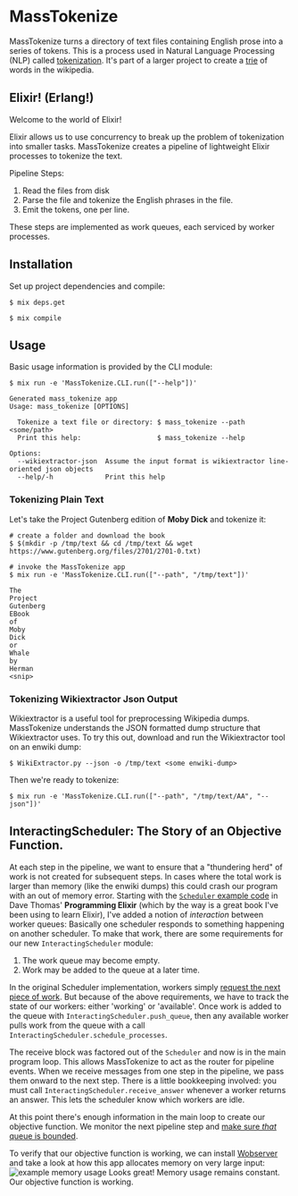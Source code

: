 # MassTokenize

MassTokenize turns a directory of text files containing English prose
into a series of tokens. This is a process used in Natural Language
Processing (NLP) called
[tokenization](https://www.ibm.com/developerworks/community/blogs/nlp/entry/tokenization?lang=en). It's part of a larger project to create a [trie](https://en.wikipedia.org/wiki/Trie) of words in the wikipedia.

## Elixir! (Erlang!)

Welcome to the world of Elixir!

Elixir allows us to use concurrency to break up the problem of
tokenization into smaller tasks. MassTokenize creates a pipeline of lightweight
Elixir processes to tokenize the text.

Pipeline Steps:

1) Read the files from disk
2) Parse the file and tokenize the English phrases in the file.
3) Emit the tokens, one per line.

These steps are implemented as work queues, each serviced by worker processes.

## Installation

Set up project dependencies and compile:

```
$ mix deps.get

$ mix compile
```

## Usage

Basic usage information is provided by the CLI module:

```
$ mix run -e 'MassTokenize.CLI.run(["--help"])'

Generated mass_tokenize app
Usage: mass_tokenize [OPTIONS] 

  Tokenize a text file or directory: $ mass_tokenize --path <some/path>
  Print this help:                   $ mass_tokenize --help

Options:
  --wikiextractor-json  Assume the input format is wikiextractor line-oriented json objects
  --help/-h             Print this help

```

### Tokenizing Plain Text

Let's take the Project Gutenberg edition of __Moby Dick__ and tokenize
it:

```
# create a folder and download the book
$ $(mkdir -p /tmp/text && cd /tmp/text && wget https://www.gutenberg.org/files/2701/2701-0.txt)

# invoke the MassTokenize app
$ mix run -e 'MassTokenize.CLI.run(["--path", "/tmp/text"])'

The
Project
Gutenberg
EBook
of
Moby
Dick
or
Whale
by
Herman
<snip>
```

### Tokenizing Wikiextractor Json Output

Wikiextractor is a useful tool for preprocessing Wikipedia dumps.
MassTokenize understands the JSON formatted dump structure that
Wikiextractor uses. To try this out, download and run the Wikiextractor
tool on an enwiki dump:


```
$ WikiExtractor.py --json -o /tmp/text <some enwiki-dump>

```

Then we're ready to tokenize:

```
$ mix run -e 'MassTokenize.CLI.run(["--path", "/tmp/text/AA", "--json"])'
```

## InteractingScheduler: The Story of an Objective Function.

At each step in the pipeline, we want to ensure that a "thundering herd"
of work is not created for subsequent steps. In cases where the total work
is larger than memory (like the enwiki dumps) this could crash our
program with an out of memory error.  Starting with the
[`Scheduler` example
code](https://gist.github.com/svevang/de9fdcb4bf47413789dec0fbc742a020)
in Dave Thomas' __Programming Elixir__ (which by the way is a great
book I've been using to learn Elixir), I've added a notion of _interaction_ between worker
queues: Basically one scheduler responds to something
happening on another scheduler. To make that work, there are some requirements for our new
`InteractingScheduler` module:

1) The work queue may become empty.
2) Work may be added to the queue at a later time.

In the original Scheduler implementation, workers simply [request the
next piece of
work](https://gist.github.com/svevang/de9fdcb4bf47413789dec0fbc742a020#file-fib-exs-L40).
But because of the above requirements, we have to track the state of our
workers: either 'working' or 'available'. Once work is added to the
queue with `InteractingScheduler.push_queue`, then any available worker pulls
work from the queue with a call `InteractingScheduler.schedule_processes`.

The receive block was factored out of the `Scheduler` and now is in the
main program loop. This allows MassTokenize to act as the router for
pipeline events. When we receive messages from one step in the pipeline,
we pass them onward to the next step. There is a little bookkeeping involved: you
must call `InteractingScheduler.receive_answer` whenever a worker
returns an answer. This lets the scheduler know which workers are idle.

At this point there's enough information in the main loop to create our
objective function. We monitor the next pipeline step and [make sure
_that_ queue is
bounded](https://github.com/svevang/mass_tokenize/blob/master/lib/mass_tokenize.ex#L39). 

To verify that our objective function is working, we can install
[Wobserver](https://github.com/shinyscorpion/wobserver) and take a look
at how this app allocates memory on very large input:
![example memory usage](https://raw.githubusercontent.com/svevang/mass_tokenize/feature/load-testing/memory_usage.png)
Looks great! Memory usage remains constant. Our objective function is working.
